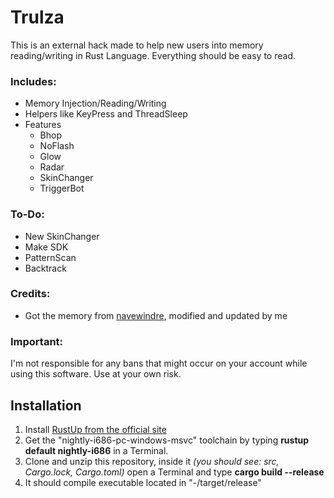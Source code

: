 # Trulza
This is an external hack made to help new users into memory reading/writing in Rust Language. Everything should be easy to read.

### Includes:
- Memory Injection/Reading/Writing
- Helpers like KeyPress and ThreadSleep
- Features
  - Bhop
  - NoFlash
  - Glow
  - Radar
  - SkinChanger
  - TriggerBot

### To-Do:
  - New SkinChanger
  - Make SDK
  - PatternScan
  - Backtrack

### Credits:
  - Got the memory from [navewindre](https://github.com/navewindre/rust-external), modified and updated by me

### Important:
I'm not responsible for any bans that might occur on your account while using this software. Use at your own risk.

## Installation
1. Install [RustUp from the official site](https://www.rust-lang.org/tools/install)
2. Get the "nightly-i686-pc-windows-msvc" toolchain by typing **rustup default nightly-i686** in a Terminal.
3. Clone and unzip this repository, inside it *(you should see: src, Cargo.lock, Cargo.toml)* open a Terminal and type **cargo build --release**
4. It should compile executable located in "-/target/release"
